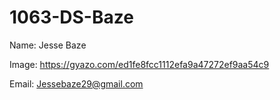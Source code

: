 # 1063-DS-Baze

Name: Jesse Baze

Image: 
https://gyazo.com/ed1fe8fcc1112efa9a47272ef9aa54c9

Email: Jessebaze29@gmail.com
